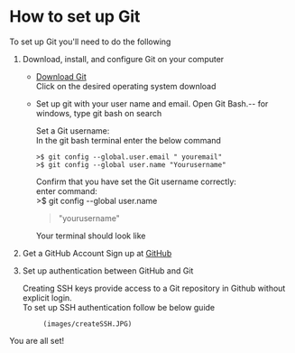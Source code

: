 

# How to set up Git


To set up Git you'll need to do the following
1. Download, install, and configure Git on your computer
   *  [Download Git](https://git-scm.com/downloads)  
      Click on the desired operating system download  

   * Set up git with your user name and email.
     Open Git Bash.--  for windows, type git bash on search  

      Set a Git username:  
      In the git bash terminal enter the below command  


         >$ git config --global.user.email " youremail"  
         >$ git config --global user.name "Yourusername"  

      Confirm that you have set the Git username correctly:   
      enter command:  
          >$ git config --global user.name   
	  > "yourusername"   

      Your terminal should look like

2. Get a GitHub Account
         Sign up at [GitHub](https://github.com/)  


3. Set up authentication between GitHub and Git  

    Creating SSH keys provide access to a Git repository in Github without explicit login.   
    To set up SSH authentication follow be below guide   

            (images/createSSH.JPG)

You are all set!

